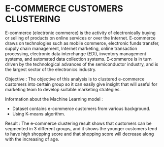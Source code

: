 # E-COMMERCE CUSTOMERS CLUSTERING

E-commerce (electronic commerce) is the activity of electronically buying or selling of products on online services or over the Internet. E-commerce draws on technologies such as mobile commerce, electronic funds transfer, supply chain management, Internet marketing, online transaction processing, electronic data interchange (EDI), inventory management systems, and automated data collection systems. E-commerce is in turn driven by the technological advances of the semiconductor industry, and is the largest sector of the electronics industry.

Objective : The objective of this analysis is to clustered e-commerce customers into certain group so it can easily give insight that will useful for marketing team to develop suitable marketing strategies.


Information about the Machine Learning model :
- Dataset contains e-commerce customers from various background.
- Using K-means algorithm.

Result : The e-commerce clustering result shows that customers can be segmented in 3 different groups, and it shows the younger customers tend to have high shopping score and that shopping score will decrease along with the increasing of age.

